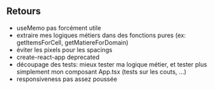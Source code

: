 ## Retours

- useMemo pas forcément utile
- extraire mes logiques métiers dans des fonctions pures (ex: getItemsForCell, getMatiereForDomain)
- éviter les pixels pour les spacings
- create-react-app deprecated
- découpage des tests: mieux tester ma logique métier, et tester plus simplement mon composant App.tsx (tests sur les couts, ...)
- responsiveness pas assez poussée
